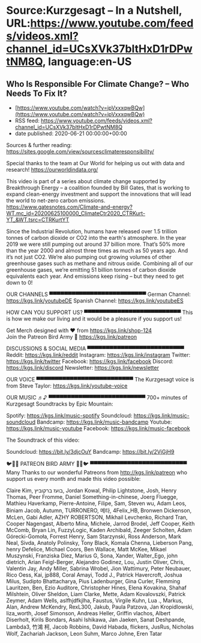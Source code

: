 # Source:Kurzgesagt – In a Nutshell, URL:https://www.youtube.com/feeds/videos.xml?channel_id=UCsXVk37bltHxD1rDPwtNM8Q, language:en-US

## Who Is Responsible For Climate Change? – Who Needs To Fix It?
 - [https://www.youtube.com/watch?v=ipVxxxqwBQw](https://www.youtube.com/watch?v=ipVxxxqwBQw)
 - RSS feed: https://www.youtube.com/feeds/videos.xml?channel_id=UCsXVk37bltHxD1rDPwtNM8Q
 - date published: 2020-06-21 00:00:00+00:00

Sources & further reading:
https://sites.google.com/view/sourcesclimateresponsibility/ 

Special thanks to the team at Our World for helping us out with data and research!
https://ourworldindata.org/

This video is part of a series about climate change supported by Breakthrough Energy – a coalition founded by Bill Gates, that is working to expand clean-energy investment and support the innovations that will lead the world to net-zero carbon emissions. 
https://www.gatesnotes.com/Climate-and-energy?WT.mc_id=20200625100000_ClimateCtr2020_CTRKurt-YT_&WT.tsrc=CTRKurtYT

Since the Industrial Revolution, humans have released over 1.5 trillion tonnes of carbon dioxide or CO2 into the earth's atmosphere.  In the year 2019  we were still pumping out  around 37 billion more.  That’s 50% more than the year 2000 and almost three times as much as 50 years ago. And it’s not just CO2. We’re also pumping out growing volumes  of  other greenhouse gases such as methane and nitrous oxide. Combining all of our greenhouse gases, we’re emitting 51 billion tonnes of carbon dioxide equivalents each year. 
And emissions keep rising – but they need to get down to 0!

OUR CHANNELS
▀▀▀▀▀▀▀▀▀▀▀▀▀▀▀▀▀▀▀▀▀▀▀▀▀▀
German Channel: https://kgs.link/youtubeDE 
Spanish Channel: https://kgs.link/youtubeES 


HOW CAN YOU SUPPORT US?
▀▀▀▀▀▀▀▀▀▀▀▀▀▀▀▀▀▀▀▀▀▀▀▀▀▀
This is how we make our living and it would be a pleasure if you support us!

Get Merch designed with ❤ from https://kgs.link/shop-124  
Join the Patreon Bird Army 🐧 https://kgs.link/patreon  


DISCUSSIONS & SOCIAL MEDIA
▀▀▀▀▀▀▀▀▀▀▀▀▀▀▀▀▀▀▀▀▀▀▀▀▀▀
Reddit:            https://kgs.link/reddit
Instagram:     https://kgs.link/instagram
Twitter:           https://kgs.link/twitter
Facebook:      https://kgs.link/facebook
Discord:          https://kgs.link/discord
Newsletter:    https://kgs.link/newsletter


OUR VOICE
▀▀▀▀▀▀▀▀▀▀▀▀▀▀▀▀▀▀▀▀▀▀▀▀▀▀
The Kurzgesagt voice is from 
Steve Taylor:  https://kgs.link/youtube-voice


OUR MUSIC ♬♪
▀▀▀▀▀▀▀▀▀▀▀▀▀▀▀▀▀▀▀▀▀▀▀▀▀▀
700+ minutes of Kurzgesagt Soundtracks by Epic Mountain:

Spotify:            https://kgs.link/music-spotify
Soundcloud:   https://kgs.link/music-soundcloud
Bandcamp:     https://kgs.link/music-bandcamp
Youtube:          https://kgs.link/music-youtube
Facebook:       https://kgs.link/music-facebook

The Soundtrack of this video:

Soundcloud:   https://bit.ly/3djcOuY
Bandcamp:     https://bit.ly/2VjGjH9


🐦🐧🐤 PATREON BIRD ARMY 🐤🐧🐦
▀▀▀▀▀▀▀▀▀▀▀▀▀▀▀▀▀▀▀▀▀▀▀▀▀▀
Many Thanks to our wonderful Patreons from http://kgs.link/patreon who support us every month and made this video possible:

Claire Kim, בועז ברקוביץ, Jordan Kowal, Philip Lightstone, Josh, Henry Thomas, Peer Fromme, Daniel Something-in-chinese, Joerg Fluegge, Mathieu Haverkamp, Pierre-Antoine, Filipe, Sam, Steven wu, Adam Leos, Biniam Jacob, Autumn, TURRONERO, 메타, 4Felix_HB, Bronwen Dickenson, McLen, Gabi Adler, AZHY ROBERTSON, Mikhail Levchenko, Richard Tran, Cooper Nagengast, Alberto Mina, Michele, Jarrod Brodel, Jeff Cooper, Keith McComb, Bryan Lin, FuzzyLogic, Kaden Archibald, Zeeger Scholten, Adam Górecki-Gomoła, Forrest Henry, Sam Starzynski, Ross Anderson, Mark Neal, Sivda, Anatoly Polinsky, Tony Black, Komala Chenna, Lieberson Pang, henry Defelice, Michael Coors, Ben Wallace, Matt McKee, Mikael Muszynski, Franziska Diez, Marius G, Sona, Xander, Walter_Ego, john dietrich, Arian Feigl-Berger, Alejandro Godinez, Lou, Justin Oliver, Chris, Valentin Jay, Andy Miller, Sabrina Wrobel, Jion Wattimury, Peter Neubauer, Rico Oess, Kai, jp888, Coral Amayi, Todd J., Patrick Havercroft, Joshua Milus, Sudipto Bhattacharya, Pius Ladenburger, Gina Curler, Flemming Lauritzen, Ben, Ezio Auditore, Christopher Hines, Elena Kovakina, Shahaf Milshtein, Oliver Sheldon, Liam Clarke, Mette, Adam Kovalovszki, Patrick Zeymer, Adam Wells, aslfhjdfkjlha, Faustus, Virgile Kuhn, Lua ., Markus, Alan, Andrew McKendry, RexL300, Jakub, Paula Patzova, Jan Kropidlowski, liza_worth, Josef Simonson, Andreas Heller, Griffin vlachos, Albert Diserholt, Kirils Bondars, Asahi Ishikawa, Jan Jaeken, Sanat Deshpande, Lambda3, 竹鴻 柯, Jacob Robbins, David Habada, flickers, JusRus, Nicholas Wolf, Zachariah Jackson, Leon Suhm, Marco Johne, Eren Tatar

